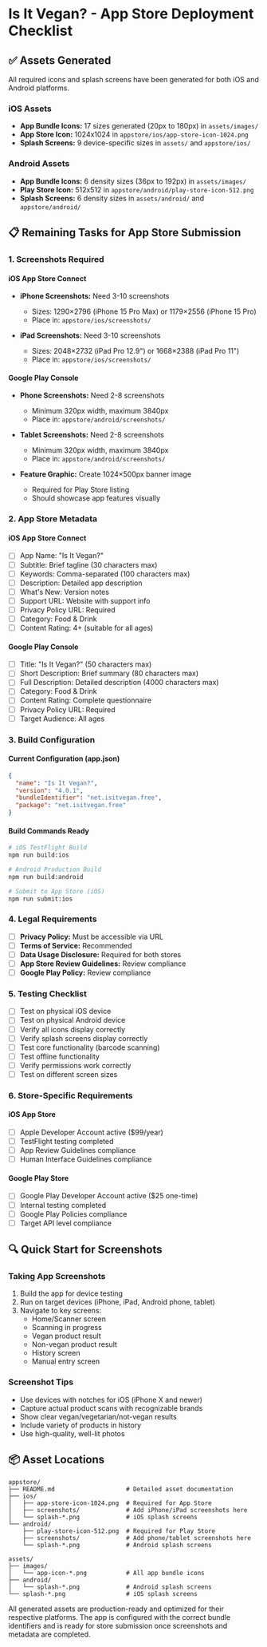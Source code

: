 # Is It Vegan? - App Store Deployment Checklist

## ✅ Assets Generated

All required icons and splash screens have been generated for both iOS and Android platforms.

### iOS Assets
- **App Bundle Icons:** 17 sizes generated (20px to 180px) in `assets/images/`
- **App Store Icon:** 1024x1024 in `appstore/ios/app-store-icon-1024.png`
- **Splash Screens:** 9 device-specific sizes in `assets/` and `appstore/ios/`

### Android Assets  
- **App Bundle Icons:** 6 density sizes (36px to 192px) in `assets/images/`
- **Play Store Icon:** 512x512 in `appstore/android/play-store-icon-512.png`
- **Splash Screens:** 6 density sizes in `assets/android/` and `appstore/android/`

## 📋 Remaining Tasks for App Store Submission

### 1. Screenshots Required

#### iOS App Store Connect
- **iPhone Screenshots:** Need 3-10 screenshots
  - Sizes: 1290×2796 (iPhone 15 Pro Max) or 1179×2556 (iPhone 15 Pro)
  - Place in: `appstore/ios/screenshots/`

- **iPad Screenshots:** Need 3-10 screenshots  
  - Sizes: 2048×2732 (iPad Pro 12.9") or 1668×2388 (iPad Pro 11")
  - Place in: `appstore/ios/screenshots/`

#### Google Play Console
- **Phone Screenshots:** Need 2-8 screenshots
  - Minimum 320px width, maximum 3840px
  - Place in: `appstore/android/screenshots/`

- **Tablet Screenshots:** Need 2-8 screenshots
  - Minimum 320px width, maximum 3840px  
  - Place in: `appstore/android/screenshots/`

- **Feature Graphic:** Create 1024×500px banner image
  - Required for Play Store listing
  - Should showcase app features visually

### 2. App Store Metadata

#### iOS App Store Connect
- [ ] App Name: "Is It Vegan?"
- [ ] Subtitle: Brief tagline (30 characters max)
- [ ] Keywords: Comma-separated (100 characters max)
- [ ] Description: Detailed app description
- [ ] What's New: Version notes
- [ ] Support URL: Website with support info
- [ ] Privacy Policy URL: Required
- [ ] Category: Food & Drink
- [ ] Content Rating: 4+ (suitable for all ages)

#### Google Play Console
- [ ] Title: "Is It Vegan?" (50 characters max)
- [ ] Short Description: Brief summary (80 characters max)
- [ ] Full Description: Detailed description (4000 characters max)
- [ ] Category: Food & Drink
- [ ] Content Rating: Complete questionnaire
- [ ] Privacy Policy URL: Required
- [ ] Target Audience: All ages

### 3. Build Configuration

#### Current Configuration (app.json)
```json
{
  "name": "Is It Vegan?",
  "version": "4.0.1",
  "bundleIdentifier": "net.isitvegan.free",
  "package": "net.isitvegan.free"
}
```

#### Build Commands Ready
```bash
# iOS TestFlight Build
npm run build:ios

# Android Production Build  
npm run build:android

# Submit to App Store (iOS)
npm run submit:ios
```

### 4. Legal Requirements

- [ ] **Privacy Policy:** Must be accessible via URL
- [ ] **Terms of Service:** Recommended
- [ ] **Data Usage Disclosure:** Required for both stores
- [ ] **App Store Review Guidelines:** Review compliance
- [ ] **Google Play Policy:** Review compliance

### 5. Testing Checklist

- [ ] Test on physical iOS device
- [ ] Test on physical Android device
- [ ] Verify all icons display correctly
- [ ] Verify splash screens display correctly
- [ ] Test core functionality (barcode scanning)
- [ ] Test offline functionality
- [ ] Verify permissions work correctly
- [ ] Test on different screen sizes

### 6. Store-Specific Requirements

#### iOS App Store
- [ ] Apple Developer Account active ($99/year)
- [ ] TestFlight testing completed
- [ ] App Review Guidelines compliance
- [ ] Human Interface Guidelines compliance

#### Google Play Store
- [ ] Google Play Developer Account active ($25 one-time)
- [ ] Internal testing completed
- [ ] Google Play Policies compliance
- [ ] Target API level compliance

## 🔍 Quick Start for Screenshots

### Taking App Screenshots
1. Build the app for device testing
2. Run on target devices (iPhone, iPad, Android phone, tablet)
3. Navigate to key screens:
   - Home/Scanner screen
   - Scanning in progress
   - Vegan product result
   - Non-vegan product result
   - History screen
   - Manual entry screen

### Screenshot Tips
- Use devices with notches for iOS (iPhone X and newer)
- Capture actual product scans with recognizable brands
- Show clear vegan/vegetarian/not-vegan results
- Include variety of products in history
- Use high-quality, well-lit photos

## 📦 Asset Locations

```
appstore/
├── README.md                    # Detailed asset documentation
├── ios/
│   ├── app-store-icon-1024.png  # Required for App Store
│   ├── screenshots/             # Add iPhone/iPad screenshots here
│   └── splash-*.png             # iOS splash screens
└── android/
    ├── play-store-icon-512.png  # Required for Play Store
    ├── screenshots/             # Add phone/tablet screenshots here
    └── splash-*.png             # Android splash screens

assets/
├── images/
│   └── app-icon-*.png           # All app bundle icons
├── android/
│   └── splash-*.png             # Android splash screens
└── splash-*.png                 # iOS splash screens
```

All generated assets are production-ready and optimized for their respective platforms. The app is configured with the correct bundle identifiers and is ready for store submission once screenshots and metadata are completed.